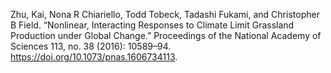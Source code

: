 Zhu, Kai, Nona R Chiariello, Todd Tobeck, Tadashi Fukami, and Christopher B Field. “Nonlinear, Interacting Responses to Climate Limit Grassland Production under Global Change.” Proceedings of the National Academy of Sciences 113, no. 38 (2016): 10589–94. https://doi.org/10.1073/pnas.1606734113.

